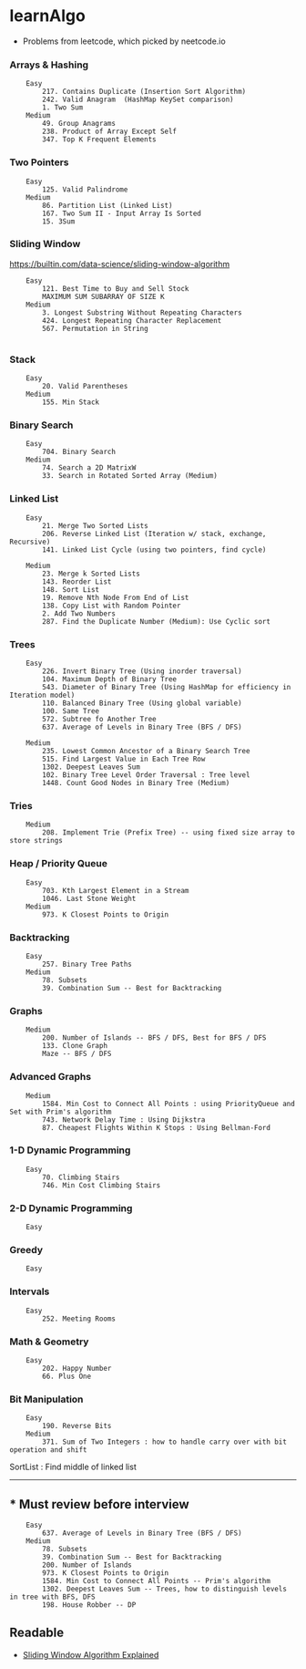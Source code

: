 # learnAlgo
- Problems from leetcode, which picked by neetcode.io

### Arrays & Hashing
```
    Easy
        217. Contains Duplicate (Insertion Sort Algorithm)
        242. Valid Anagram  (HashMap KeySet comparison)
        1. Two Sum
    Medium
        49. Group Anagrams
        238. Product of Array Except Self
        347. Top K Frequent Elements
``` 

### Two Pointers
```
    Easy
        125. Valid Palindrome
    Medium
        86. Partition List (Linked List)
        167. Two Sum II - Input Array Is Sorted
        15. 3Sum
```

### Sliding Window
https://builtin.com/data-science/sliding-window-algorithm
```
    Easy
        121. Best Time to Buy and Sell Stock
        MAXIMUM SUM SUBARRAY OF SIZE K
    Medium
        3. Longest Substring Without Repeating Characters
        424. Longest Repeating Character Replacement
        567. Permutation in String
        
```

### Stack
```
    Easy
        20. Valid Parentheses
    Medium
        155. Min Stack
```

### Binary Search
```
    Easy
        704. Binary Search
    Medium
        74. Search a 2D MatrixW
        33. Search in Rotated Sorted Array (Medium)
```

### Linked List
```
    Easy
        21. Merge Two Sorted Lists
        206. Reverse Linked List (Iteration w/ stack, exchange, Recursive)
        141. Linked List Cycle (using two pointers, find cycle)
    
    Medium
        23. Merge k Sorted Lists
        143. Reorder List
        148. Sort List
        19. Remove Nth Node From End of List
        138. Copy List with Random Pointer
        2. Add Two Numbers
        287. Find the Duplicate Number (Medium): Use Cyclic sort
```

### Trees
```
    Easy
        226. Invert Binary Tree (Using inorder traversal)
        104. Maximum Depth of Binary Tree
        543. Diameter of Binary Tree (Using HashMap for efficiency in Iteration model)
        110. Balanced Binary Tree (Using global variable)
        100. Same Tree
        572. Subtree fo Another Tree
        637. Average of Levels in Binary Tree (BFS / DFS)
        
    Medium
        235. Lowest Common Ancestor of a Binary Search Tree
        515. Find Largest Value in Each Tree Row
        1302. Deepest Leaves Sum
        102. Binary Tree Level Order Traversal : Tree level
        1448. Count Good Nodes in Binary Tree (Medium)
```

### Tries
```
    Medium
        208. Implement Trie (Prefix Tree) -- using fixed size array to store strings

```

### Heap / Priority Queue
```
    Easy
        703. Kth Largest Element in a Stream
        1046. Last Stone Weight
    Medium
        973. K Closest Points to Origin
```

### Backtracking
```
    Easy
        257. Binary Tree Paths
    Medium
        78. Subsets
        39. Combination Sum -- Best for Backtracking
```

### Graphs
```
    Medium
        200. Number of Islands -- BFS / DFS, Best for BFS / DFS
        133. Clone Graph
        Maze -- BFS / DFS
```

### Advanced Graphs
```
    Medium
        1584. Min Cost to Connect All Points : using PriorityQueue and Set with Prim's algorithm
        743. Network Delay Time : Using Dijkstra
        87. Cheapest Flights Within K Stops : Using Bellman-Ford

```

### 1-D Dynamic Programming
```
    Easy
        70. Climbing Stairs
        746. Min Cost Climbing Stairs
```

### 2-D Dynamic Programming
```
    Easy
```

### Greedy
```
    Easy
```

### Intervals
```
    Easy
        252. Meeting Rooms
```

### Math & Geometry
```
    Easy
        202. Happy Number
        66. Plus One
```

### Bit Manipulation
```
    Easy
        190. Reverse Bits
    Medium
        371. Sum of Two Integers : how to handle carry over with bit operation and shift
```



SortList : Find middle of linked list


<HR>

## * Must review before interview
```
    Easy
        637. Average of Levels in Binary Tree (BFS / DFS)
    Medium
        78. Subsets
        39. Combination Sum -- Best for Backtracking
        200. Number of Islands
        973. K Closest Points to Origin
        1584. Min Cost to Connect All Points -- Prim's algorithm
        1302. Deepest Leaves Sum -- Trees, how to distinguish levels in tree with BFS, DFS
        198. House Robber -- DP
```

## Readable
- [Sliding Window Algorithm Explained](https://builtin.com/data-science/sliding-window-algorithm)
